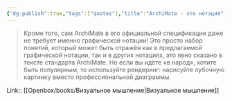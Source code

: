 ```yaml
---
{"dg-publish":true,"tags":["quotes"],"title":"ArchiMate - это нотация","date":"2021-08-26T23:48:00+03:00","modified_at":"2024-10-30T10:37:17+03:00","aliases":"ArchiMate - это нотация","dg-path":"/quotes/202108262348.md","permalink":"/quotes/202108262348/","dgPassFrontmatter":true}
---
```



> Кроме того, сам ArchiMate в его официальной спецификации даже не требует именно графической нотации! Это просто набор понятий, который может быть отражён как в предлагаемой графической нотации, так и в других нотациях, это явно сказано в тексте стандарта ArchiMate. Но если вы идёте «в народ», хотите быть популярным, то используйте рендеринг: нарисуйте лубочную картинку вместо профессиональной диаграммы.


Link:: [[Openbox/books/Визуальное мышление|Визуальное мышление]]
